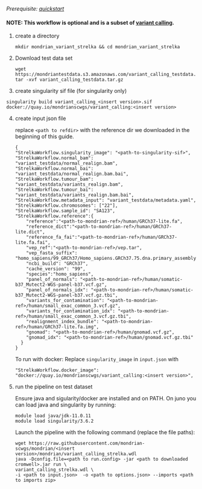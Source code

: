 *Prerequisite: [quickstart](README.md)*

#### NOTE: This workflow is optional and is a subset of [variant calling](quickstart/variant_calling.md).

1. create a directory 
    ```
    mkdir mondrian_variant_strelka && cd mondrian_variant_strelka
    ```
2. Download test data set

    ```
    wget https://mondriantestdata.s3.amazonaws.com/variant_calling_testdata.tar.gz
    tar -xvf variant_calling_testdata.tar.gz
    ```

3. create singularity sif file (for singularity only)
```
singularity build variant_calling_<insert version>.sif docker://quay.io/mondrianscwgs/variant_calling:<insert version>
```

4. create input json file

    replace `<path to refdir>` with the reference dir we downloaded in the beginning of this guide.
    
    ```
    {
    "StrelkaWorkflow.singularity_image": "<path-to-singularity-sif>",
    "StrelkaWorkflow.normal_bam": "variant_testdata/normal_realign.bam",
    "StrelkaWorkflow.normal_bai": "variant_testdata/normal_realign.bam.bai",
    "StrelkaWorkflow.tumour_bam": "variant_testdata/variants_realign.bam",
    "StrelkaWorkflow.tumour_bai": "variant_testdata/variants_realign.bam.bai",
    "StrelkaWorkflow.metadata_input": "variant_testdata/metadata.yaml",
    "StrelkaWorkflow.chromosomes": ["22"],
    "StrelkaWorkflow.sample_id": "SA123",
    "StrelkaWorkflow.reference":{
        "reference":"<path-to-mondrian-ref>/human/GRCh37-lite.fa",
        "reference_dict":"<path-to-mondrian-ref>/human/GRCh37-lite.dict",
        "reference_fa_fai":"<path-to-mondrian-ref>/human/GRCh37-lite.fa.fai",
        "vep_ref":"<path-to-mondrian-ref>/vep.tar",
        "vep_fasta_suffix": "homo_sapiens/99_GRCh37/Homo_sapiens.GRCh37.75.dna.primary_assembly.fa.gz",
        "ncbi_build": "GRCh37",
        "cache_version": "99",
        "species":"homo_sapiens",
        "panel_of_normals": "<path-to-mondrian-ref>/human/somatic-b37_Mutect2-WGS-panel-b37.vcf.gz",
        "panel_of_normals_idx": "<path-to-mondrian-ref>/human/somatic-b37_Mutect2-WGS-panel-b37.vcf.gz.tbi",
        "variants_for_contamination": "<path-to-mondrian-ref>/human/small_exac_common_3.vcf.gz",
        "variants_for_contamination_idx": "<path-to-mondrian-ref>/human/small_exac_common_3.vcf.gz.tbi",
        "realignment_index_bundle": "<path-to-mondrian-ref>/human/GRCh37-lite.fa.img",
        "gnomad": "<path-to-mondrian-ref>/human/gnomad.vcf.gz",
        "gnomad_idx": "<path-to-mondrian-ref>/human/gnomad.vcf.gz.tbi"
      }
    }
    ```
    To run with docker: Replace `singularity_image` in `input.json` with
    ```
    "StrelkaWorkflow.docker_image": "docker://quay.io/mondrianscwgs/variant_calling:<insert version>",
    ```

5. run the pipeline on test dataset

    Ensure java and sigularity/docker are installed and on PATH. On juno you can load  java and singularity by running:
    
    ```
    module load java/jdk-11.0.11
    module load singularity/3.6.2
    ```
    
    Launch the pipeline with the following command (replace the file paths):
    
    ```
    wget https://raw.githubusercontent.com/mondrian-scwgs/mondrian/<insert version>/mondrian/variant_calling_strelka.wdl
    java -Dconfig.file=<path to run.config> -jar <path to downloaded cromwell>.jar run \
    variant_calling_strelka.wdl \
    -i <path to input.json>  -o <path to options.json> --imports <path to imports zip>
    ```
